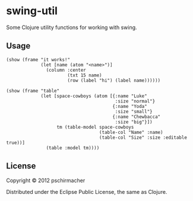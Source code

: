 # swing-util

Some Clojure utility functions for working with swing.

## Usage

	(show (frame "it works!"
	             (let [name (atom "<name>")]
	               (column :center
	                       (txt 15 name)
	                       (row (label "hi") (label name))))))

	(show (frame "table"
	             (let [space-cowboys (atom [{:name "Luke"
	                                         :size "normal"}
	                                        {:name "Yoda"
	                                         :size "small"}
	                                        {:name "Chewbacca"
	                                         :size "big"}])
	                   tm (table-model space-cowboys
	                                   (table-col "Name" :name)
	                                   (table-col "Size" :size :editable true))]
	               (table :model tm))))

## License

Copyright © 2012 pschirmacher

Distributed under the Eclipse Public License, the same as Clojure.
